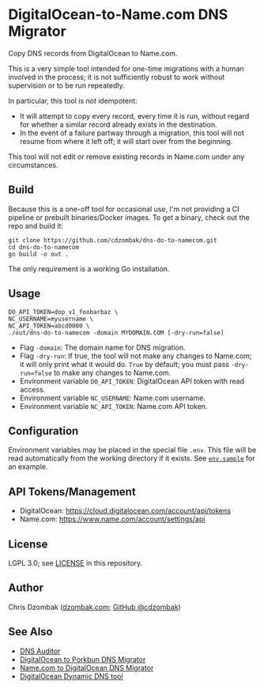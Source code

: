 # DigitalOcean-to-Name.com DNS Migrator

Copy DNS records from DigitalOcean to Name.com.

This is a very simple tool intended for one-time migrations with a human involved in the process; it is not sufficiently robust to work without supervision or to be run repeatedly.

In particular, this tool is _not_ idempotent:

- It will attempt to copy every record, every time it is run, without regard for whether a similar record already exists in the destination.
- In the event of a failure partway through a migration, this tool will not resume from where it left off; it will start over from the beginning. 

This tool will not edit or remove existing records in Name.com under any circumstances.

## Build

Because this is a one-off tool for occasional use, I'm not providing a CI pipeline or prebuilt binaries/Docker images. To get a binary, check out the repo and build it:

```
git clone https://github.com/cdzombak/dns-do-to-namecom.git
cd dns-do-to-namecom
go build -o out .
```

The only requirement is a working Go installation.

## Usage

```
DO_API_TOKEN=dop_v1_foobarbaz \
NC_USERNAME=myusername \
NC_API_TOKEN=abcd0000 \
./out/dns-do-to-namecom -domain MYDOMAIN.COM [-dry-run=false] 
```

- Flag `-domain`: The domain name for DNS migration.
- Flag `-dry-run`: If true, the tool will not make any changes to Name.com; it will only print what it would do. `True` by default; you must pass `-dry-run=false` to make any changes to Name.com.
- Environment variable `DO_API_TOKEN`: DigitalOcean API token with read access.
- Environment variable `NC_USERNAME`: Name.com username.
- Environment variable `NC_API_TOKEN`: Name.com API token.

## Configuration

Environment variables may be placed in the special file `.env`. This file will be read automatically from the working directory if it exists. See [`env.sample`](env.sample) for an example.

## API Tokens/Management

- DigitalOcean: https://cloud.digitalocean.com/account/api/tokens
- Name.com: https://www.name.com/account/settings/api

## License

LGPL 3.0; see [LICENSE](LICENSE) in this repository.

## Author

Chris Dzombak ([dzombak.com](https://www.dzombak.com); [GitHub @cdzombak](https://github.com/cdzombak))

## See Also

- [DNS Auditor](https://github.com/cdzombak/dns-auditor)
- [DigitalOcean to Porkbun DNS Migrator](https://github.com/cdzombak/dns-do-to-porkbun)
- [Name.com to DigitalOcean DNS Migrator](https://github.com/cdzombak/dns-migrator)
- [DigitalOcean Dynamic DNS tool](https://github.com/cdzombak/do-ddns)
